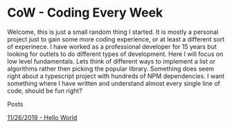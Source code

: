 # CoW - Coding Every Week

Welcome, this is just a small random thing I started. It is mostly a personal project just to gain some more coding experience, or at least a different sort of experinece. I have worked as a professional developer for 15 years but looking for outlets to do different types of development. Here I will focus on low level fundamentals. Lets think of different ways to implement a list or algorithms rather then picking the popular library. Something does seem right about a typescript project with hundreds of NPM dependencies. I want something where I have written and understand almost every single line of code, should be fun right? 

Posts

[11/26/2019 - Hello World](../blog/001HelloWorld.md)
